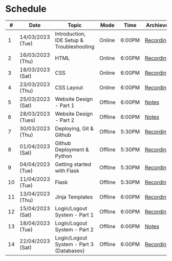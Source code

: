 # Schedule

|   #   |   Date    |   Topic   |   Mode   |   Time    | Archieve |
|-------|-----------|-----------|-----------|-----------|-----------|
|1|14/03/2023 (Tue)|Introduction, IDE Setup & Troubleshooting|Online|6:00PM|[Recording](https://drive.google.com/file/d/1baflL7tJUYLUJOzDyCkY2-2YoC-stvZD/view?usp=sharing)
|2|16/03/2023 (Thu)|HTML|Online|6:00PM|[Recording](https://drive.google.com/file/d/1aPodxKxPFOP6b06t4nG__Ygd4cYjqGnC/view?usp=sharing)
|3|18/03/2023 (Sat)|CSS|Online|6:00PM|[Recording](https://drive.google.com/file/d/1qfJ8AHdB1Chg6EkpLj4Ox9q71GU4K8Jd/view?usp=sharing)|
|4|23/03/2023 (Thu)|CSS Layout|Online|6:00PM|[Recording](https://drive.google.com/file/d/1gRJwkGGMhkl4zrho5sF-Xa8ZQstRtbil/view?usp=sharing)|
|5|25/03/2023 (Sat)|Website Design - Part 1|Offline|6:00PM|[Notes](./Sessions/Session5.md)|
|6|28/03/2023 (Tues)|Website Design - Part 2|Offline|6:00PM|[Notes](./Sessions/Session6.md)|
|7|30/03/2023 (Thu)|Deploying, Git & Github|Offline|5:30PM|[Recording](https://drive.google.com/file/d/1UTvQ8MK9rNkP7w70MUSsozQPLKFBOZUp/view?usp=sharing)|
|8|01/04/2023 (Sat)|Github Deployment & Python|Offline|5:30PM|[Recording](https://drive.google.com/file/d/1vFgONsL52v74UtjtwgSY2LMtqXAHdsJ9/view?usp=sharing)|
|9|04/04/2023 (Tue)|Getting started with Flask|Offline|5:30PM|[Recording](https://drive.google.com/file/d/1zXcBsU6KGwIWQogMZXbuPVDQSax5JTwR/view?usp=sharing)|
|10|11/04/2023 (Tue)|Flask|Offline|5:30PM|[Recording](https://drive.google.com/file/d/1aoQF1iQcq1GSkjTKva-Z8fKbqGL_TEPH/view?usp=sharing)|
|11|13/04/2023 (Thu)|Jinja Templates|Offline|6:00PM|[Recording](https://drive.google.com/file/d/1uVlugyXNmOXQ6KhTOJhAZ3VeAxi9ltqZ/view?usp=share_link)|
|12|15/04/2023 (Sat)|Login/Logout System - Part 1|Offline|6:00PM|[Recording](https://drive.google.com/file/d/1_6RdcDomfoc6HfcZtcjxPB2zUg8Um07k/view?usp=share_link)|
|13|18/04/2023 (Tue)|Login/Logout System - Part 2|Offline|6:00PM|[Notes](./Sessions/Session12_13.md)|
|14|22/04/2023 (Sat)|Login/Logout System - Part 3 (Databases)|Offline|6:00PM|[Recording](https://drive.google.com/file/d/1Tx0wlgr5NXXSMhgdbgkI58Ule7bbZ5kS/view?usp=sharing)|
